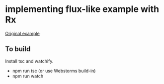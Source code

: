 # implementing flux-like example with Rx

[Original example](https://github.com/spoike/refluxjs/blob/master/test/index.js)

## To build

Install tsc and watchify.

* npm run tsc (or use Webstorms build-in)
* npm run watch